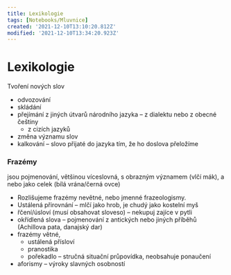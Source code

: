 ```yaml
---
title: Lexikologie
tags: [Notebooks/Mluvnice]
created: '2021-12-10T13:10:20.812Z'
modified: '2021-12-10T13:34:20.923Z'
---
```


# Lexikologie
Tvoření nových slov
- odvozování
- skládání
- přejímání z jiných útvarů národního jazyka – z dialektu nebo z obecné češtiny
  - z cizích jazyků
- změna významu slov
- kalkování – slovo přijaté do jazyka tím, že ho doslova přeložíme

### Frazémy 
jsou pojmenování, většinou víceslovná, s obrazným významem (vlčí mák), a nebo jako celek (bílá vrána/černá ovce)
- Rozlišujeme frazémy nevětné, nebo jmenné frazeologismy.
- Ustálená přirovnání – mlčí jako hrob, je chudý jako kostelní myš
- řčení/úsloví (musí obsahovat sloveso) – nekupuj zajíce v pytli
- okřídlená slova – pojmenování z antických nebo jiných příběhů (Achillova pata, danajský dar)
- frazémy větné, 
  - ustálená přísloví
  - pranostika
  - pořekadlo – stručná situační průpovídka, neobsahuje ponaučení
- aforismy – výroky slavných osobností


